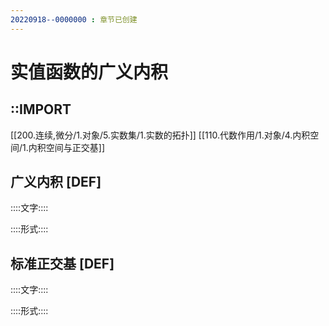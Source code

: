 ```yaml
---
20220918--0000000 : 章节已创建
---
```

# 实值函数的广义内积
## ::IMPORT
[[200.连续,微分/1.对象/5.实数集/1.实数的拓扑]]
[[110.代数作用/1.对象/4.内积空间/1.内积空间与正交基]]
## 广义内积 [DEF]
::::文字::::

::::形式::::


## 标准正交基 [DEF]
::::文字::::

::::形式::::
